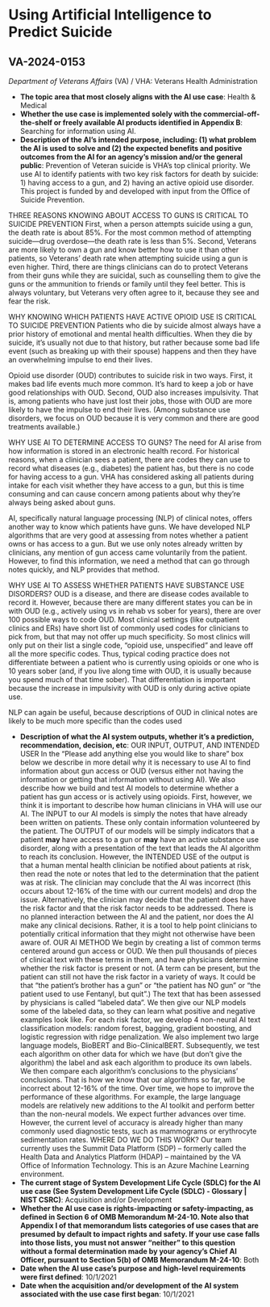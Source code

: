 # Using Artificial Intelligence to Predict Suicide
## VA-2024-0153
_Department of Veterans Affairs_ (VA) / VHA: Veterans Health Administration


+ **The topic area that most closely aligns with the AI use case**: Health & Medical
+ **Whether the use case is implemented solely with the commercial-off-the-shelf or freely available AI products identified in Appendix B**: Searching for information using AI.
+ **Description of the AI’s intended purpose, including: (1) what problem the AI is used to solve and (2) the expected benefits and positive outcomes from the AI for an agency’s mission and/or the general public**: Prevention of Veteran suicide is VHA’s top clinical priority. We use AI to identify patients with two key risk factors for death by suicide: 1) having access to a gun, and 2) having an active opioid use disorder. This project is funded by and developed with input from the Office of Suicide Prevention.

THREE REASONS KNOWING ABOUT ACCESS TO GUNS IS CRITICAL TO SUICIDE PREVENTION
First, when a person attempts suicide using a gun, the death rate is about 85%. For the most common method of attempting suicide—drug overdose—the death rate is less than 5%. Second, Veterans are more likely to own a gun and know better how to use it than other patients, so Veterans’ death rate when attempting suicide using a gun is even higher. Third, there are things clinicians can do to protect Veterans from their guns while they are suicidal, such as counselling them to give the guns or the ammunition to friends or family until they feel better.  This is always voluntary, but Veterans very often agree to it, because they see and fear the risk. 

WHY KNOWING WHICH PATIENTS HAVE ACTIVE OPIOID USE IS CRITICAL TO SUICIDE PREVENTION
Patients who die by suicide almost always have a prior history of emotional and mental health difficulties. When they die by suicide, it’s usually not due to that history, but rather because some bad life event (such as breaking up with their spouse) happens and then they have an overwhelming impulse to end their lives. 

Opioid use disorder (OUD) contributes to suicide risk in two ways. First, it makes bad life events much more common. It’s hard to keep a job or have good relationships with OUD. Second, OUD also increases impulsivity. That is, among patients who have just lost their jobs, those with OUD are more likely to have the impulse to end their lives. (Among substance use disorders, we focus on OUD because it is very common and there are good treatments available.)


WHY USE AI TO DETERMINE ACCESS TO GUNS?
The need for AI arise from how information is stored in an electronic health record. For historical reasons, when a clinician sees a patient, there are codes they can use to record what diseases (e.g., diabetes) the patient has, but there is no code for having access to a gun. VHA has considered asking all patients during intake for each visit whether they have access to a gun, but this is time consuming and can cause concern among patients about why they’re always being asked about guns. 

AI, specifically natural language processing (NLP) of clinical notes, offers another way to know which patients have guns. We have developed NLP algorithms that are very good at assessing from notes whether a patient owns or has access to a gun. But we use only notes already written by clinicians, any mention of gun access came voluntarily from the patient. However, to find this information, we need a method that can go through notes quickly, and NLP provides that method. 

WHY USE AI TO ASSESS WHETHER PATIENTS HAVE SUBSTANCE USE DISORDERS?
OUD is a disease, and there are disease codes available to record it. However, because there are many different states you can be in with OUD (e.g., actively using vs in rehab vs sober for years), there are over 100 possible ways to code OUD. Most clinical settings (like outpatient clinics and ERs) have short list of commonly used codes for clinicians to pick from, but that may not offer up much specificity. So most clinics will only put on their list a single code, “opioid use, unspecified” and leave off all the more specific codes. Thus, typical coding practice does not differentiate between a patient who is currently using opioids or one who is 10 years sober (and, if you live along time with OUD, it is usually because you spend much of that time sober). That differentiation is important because the increase in impulsivity with OUD is only during active opiate use.

NLP can again be useful, because descriptions of OUD in clinical notes are likely to be much more specific than the codes used
+ **Description of what the AI system outputs, whether it’s a prediction, recommendation, decision, etc**: OUR INPUT, OUTPUT, AND INTENDED USER In the “Please add anything else you would like to share” box below we describe in more detail why it is necessary to use AI to find information about gun access or OUD (versus either not having the information or getting that information without using AI). We also describe how we build and test AI models to determine whether a patient has gun access or is actively using opioids. First, however, we think it is important to describe how human clinicians in VHA will use our AI.   The INPUT to our AI models is simply the notes that have already been written on patients. These only contain information volunteered by the patient. The OUTPUT of our models will be simply indicators that a patient **may** have access to a gun or **may** have an active substance use disorder, along with a presentation of the text that leads the AI algorithm to reach its conclusion.   However, the INTENDED USE of the output is that a human mental health clinician be notified about patients at risk, then read the note or notes that led to the determination that the patient was at risk. The clinician may conclude that the AI was incorrect (this occurs about 12-16% of the time with our current models) and drop the issue. Alternatively, the clinician may decide that the patient does have the risk factor and that the risk factor needs to be addressed.   There is no planned interaction between the AI and the patient, nor does the AI make any clinical decisions. Rather, it is a tool to help point clinicians to potentially critical information that they might not otherwise have been aware of.   OUR AI METHOD We begin by creating a list of common terms centered around gun access or OUD. We then pull thousands of pieces of clinical text with these terms in them, and have physicians determine whether the risk factor is present or not. (A term can be present, but the patient can still not have the risk factor in a variety of ways. It could be that “the patient’s brother has a gun” or “the patient has NO gun” or “the patient used to use Fentanyl, but quit”.) The text that has been assessed by physicians is called “labeled data”. We then give our NLP models some of the labeled data, so they can learn what positive and negative examples look like.   For each risk factor, we develop 4 non-neural AI text classification models: random forest, bagging, gradient boosting, and logistic regression with ridge penalization. We also implement two large language models, BioBERT and Bio-ClinicalBERT.   Subsequently, we test each algorithm on other data for which we have (but don’t give the algorithm) the label and ask each algorithm to produce its own labels. We then compare each algorithm’s conclusions to the physicians’ conclusions. That is how we know that our algorithms so far, will be incorrect about 12-16% of the time. Over time, we hope to improve the performance of these algorithms. For example, the large language models are relatively new additions to the AI toolkit and perform better than the non-neural models. We expect further advances over time. However, the current level of accuracy is already higher than many commonly used diagnostic tests, such as mammograms or erythrocyte sedimentation rates.   WHERE DO WE DO THIS WORK? Our team currently uses the Summit Data Platform (SDP) – formerly called the Health Data and Analytics Platform (HDAP) – maintained by the VA Office of Information Technology. This is an Azure Machine Learning environment.
+ **The current stage of System Development Life Cycle (SDLC) for the AI use case (See System Development Life Cycle (SDLC) - Glossary | NIST CSRC)**: Acquisition and/or Development
+ **Whether the AI use case is rights-impacting or safety-impacting, as defined in Section 6 of OMB Memorandum M-24-10. Note also that Appendix I of that memorandum lists categories of use cases that are presumed by default to impact rights and safety. If your use case falls into those lists, you must not answer “neither” to this question without a formal determination made by your agency’s Chief AI Officer, pursuant to Section 5(b) of OMB Memorandum M-24-10**: Both
+ **Date when the AI use case’s purpose and high-level requirements were first defined**: 10/1/2021
+ **Date when the acquisition and/or development of the AI system associated with the use case first began**: 10/1/2021